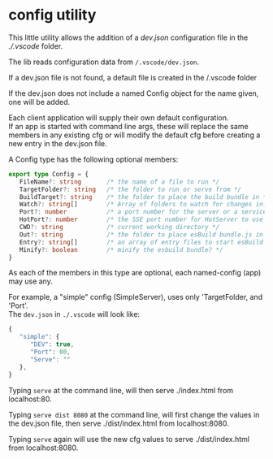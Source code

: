# config utility

This little utility allows the addition of a _dev.json_ configuration file in the    
_./.vscode_ folder.
 
The lib reads configuration data from `/.vscode/dev.json`.

If a dev.json file is not found, a default file is created in the /.vscode folder

If the dev.json does not include a named Config object for the name given, one will be added.

Each client application will supply their own default configuration.   
If an app is started with command line args, these will replace the same members in any existing cfg or will modify the default cfg before creating a new entry in the dev.json file.   

A Config type has the following optional members:
```ts
export type Config = {
   FileName?: string       /* the name of a file to run */
   TargetFolder?: string   /* the folder to run or serve from */
   BuildTarget?: string    /* the folder to place the build bundle in */
   Watch?: string[]        /* Array of folders to watch for changes in. (to trigger a build) */
   Port?: number           /* a port number for the server or a service to use*/
   HotPort?: number        /* the SSE port number for HotServer to use */
   CWD?: string            /* current working directory */
   Out?: string            /* the folder to place esBuild bundle.js in */
   Entry?: string[]        /* an array of entry files to start esBuild from */
   Minify?: boolean        /* minify the esbuild bundle? */
}
```
As each of the members in this type are optional, each named-config (app) may use any.

For example, a "simple" config (SimpleServer), uses only 'TargetFolder, and 'Port'.   
The `dev.json` in `./.vscode` will look like:
```ts
{
   "simple": {
      "DEV": true,
      "Port": 80,
      "Serve": ""
   },
}
```
Typing `serve` at the command line, will then serve ./index.html from localhost:80.
     
Typing `serve dist 8080` at the command line, will first change the values in the dev.json file, then serve ./dist/index.html from localhost:8080.
 
Typing `serve` again will use the new cfg values to serve ./dist/index.html from localhost:8080.